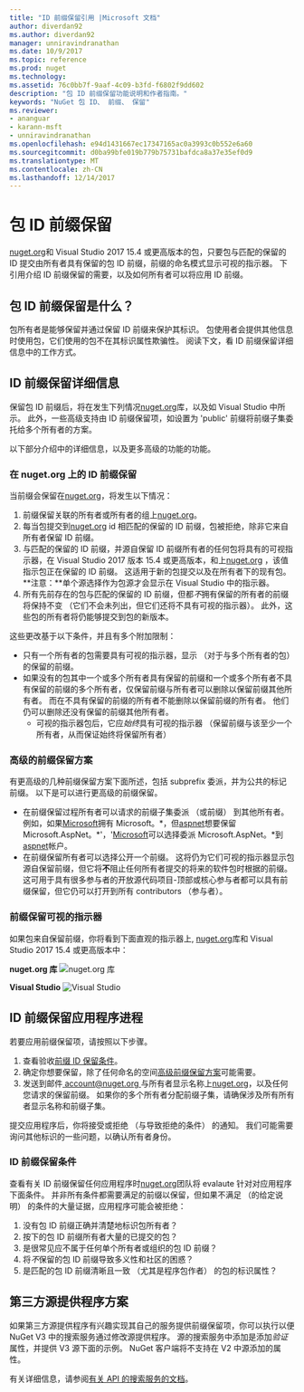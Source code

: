 ```yaml
---
title: "ID 前缀保留引用 |Microsoft 文档"
author: diverdan92
ms.author: diverdan92
manager: unniravindranathan
ms.date: 10/9/2017
ms.topic: reference
ms.prod: nuget
ms.technology: 
ms.assetid: 76c0bb7f-9aaf-4c09-b3fd-f6802f9dd602
description: "包 ID 前缀保留功能说明和作者指南。"
keywords: "NuGet 包 ID、 前缀、 保留"
ms.reviewer:
- ananguar
- karann-msft
- unniravindranathan
ms.openlocfilehash: e94d1431667ec17347165ac0a3993c0b552e6a60
ms.sourcegitcommit: d0ba99bfe019b779b75731bafdca8a37e35ef0d9
ms.translationtype: MT
ms.contentlocale: zh-CN
ms.lasthandoff: 12/14/2017
---
```

# <a name="package-id-prefix-reservation"></a>包 ID 前缀保留
[nuget.org](https://www.nuget.org/)和 Visual Studio 2017 15.4 或更高版本的包，只要包与匹配的保留的 ID 提交由所有者具有保留的包 ID 前缀，前缀的命名模式显示可视的指示器。 下引用介绍 ID 前缀保留的需要，以及如何所有者可以将应用 ID 前缀。

## <a name="what-is-package-id-prefix-reservation"></a>包 ID 前缀保留是什么？
包所有者是能够保留并通过保留 ID 前缀来保护其标识。 包使用者会提供其他信息时使用包，它们使用的包不在其标识属性欺骗性。 阅读下文，看 ID 前缀保留详细信息中的工作方式。

## <a name="id-prefix-reservation-details"></a>ID 前缀保留详细信息 
保留包 ID 前缀后，将在发生下列情况[nuget.org](https://www.nuget.org/)库，以及如 Visual Studio 中所示。 此外，一些高级支持由 ID 前缀保留项，如设置为 'public' 前缀将前缀子集委托给多个所有者的方案。

以下部分介绍中的详细信息，以及更多高级的功能的功能。

### <a name="id-prefix-reservation-on-nugetorg"></a>在 nuget.org 上的 ID 前缀保留
当前缀会保留在[nuget.org](https://www.nuget.org/)，将发生以下情况：
1. 前缀保留关联的所有者或所有者的组上[nuget.org](https://www.nuget.org/)。 
2. 每当包提交到[nuget.org](https://www.nuget.org/) id 相匹配的保留的 ID 前缀，包被拒绝，除非它来自所有者保留 ID 前缀。
3. 与匹配的保留的 ID 前缀，并源自保留 ID 前缀所有者的任何包将具有的可视指示器，在 Visual Studio 2017 版本 15.4 或更高版本，和上[nuget.org](https://www.nuget.org/) ，该值指示包正在保留的 ID 前缀。 这适用于新的包提交以及在所有者下的现有包。 **注意：**单个源选择作为包源才会显示在 Visual Studio 中的指示器。 
4. 所有先前存在的包与匹配的保留的 ID 前缀，但都*不*拥有保留的所有者的前缀将保持不变 （它们不会未列出，但它们还将不具有可视的指示器）。 此外，这些包的所有者将仍能够提交到包的新版本。

这些更改基于以下条件，并且有多个附加限制：
* 只有一个所有者的包需要具有可视的指示器，显示 （对于与多个所有者的包） 的保留的前缀。
* 如果没有的包其中一个或多个所有者具有保留的前缀和一个或多个所有者不具有保留的前缀的多个所有者，仅保留前缀与所有者可以删除以保留前缀其他所有者。 而在不具有保留的前缀的所有者不能删除以保留前缀的所有者。 他们仍可以删除还没有保留的前缀其他所有者。
  * 可视的指示器包后，它应*始终*具有可视的指示器 （保留前缀与该至少一个所有者，从而保证始终将保留所有者）

### <a name="advanced-prefix-reservation-scenarios"></a>高级的前缀保留方案
有更高级的几种前缀保留方案下面所述，包括 subprefix 委派，并为公共的标记前缀。 以下是可以进行更高级的前缀保留。 

* 在前缀保留过程所有者可以请求的前缀子集委派 （或前缀） 到其他所有者。 例如，如果[Microsoft](https://www.nuget.org/profiles/microsoft)拥有 Microsoft。\*，但[aspnet](https://www.nuget.org/profiles/aspnet)想要保留 Microsoft.AspNet。\*'，'[Microsoft](https://www.nuget.org/profiles/microsoft)可以选择委派 Microsoft.AspNet。\*到[aspnet](https://www.nuget.org/profiles/aspnet)帐户。
*  在前缀保留所有者可以选择公开一个前缀。 这将仍为它们可视的指示器显示包源自保留前缀，但它将**不**阻止任何所有者提交的将来的软件包时根据的前缀。 这可用于具有很多参与者的开放源代码项目-顶部或核心参与者都可以具有前缀保留，但它仍可以打开到所有 contributors （参与者）。 

### <a name="prefix-reservation-visual-indicator"></a>前缀保留可视的指示器
如果包来自保留前缀，你将看到下面直观的指示器上, [nuget.org](https://www.nuget.org/)库和 Visual Studio 2017 15.4 或更高版本中：

**nuget.org 库**
![nuget.org 库](media/nuget-gallery-reserved-prefix.png)

**Visual Studio**
![Visual Studio](media/visual-studio-reserved-prefix.png)

## <a name="id-prefix-reservation-application-process"></a>ID 前缀保留应用程序进程
若要应用前缀保留项，请按照以下步骤。 
1. 查看验收[前缀 ID 保留条件](#id-prefix-reservation-criteria)。
2. 确定你想要保留，除了任何命名的空间[高级前缀保留方案](#advanced-prefix-reservation-scenarios)可能需要。
3. 发送到邮件[ account@nuget.org ](mailto:account@nuget.org)与所有者显示名称上[nuget.org](https://www.nuget.org/)，以及任何您请求的保留前缀。 如果你的多个所有者分配前缀子集，请确保涉及所有所有者显示名称和前缀子集。

提交应用程序后，你将接受或拒绝 （与导致拒绝的条件） 的通知。 我们可能需要询问其他标识的一些问题，以确认所有者身份。 

### <a name="id-prefix-reservation-criteria"></a>ID 前缀保留条件
查看有关 ID 前缀保留任何应用程序时[nuget.org](https://www.nuget.org/)团队将 evalaute 针对对应用程序下面条件。 并非所有条件都需要满足的前缀以保留，但如果不满足 （的给定说明） 的条件的大量证据，应用程序可能会被拒绝：
1. 没有包 ID 前缀正确并清楚地标识包所有者？
2. 按下的包 ID 前缀所有者大量的已提交的包？
3. 是很常见应不属于任何单个所有者或组织的包 ID 前缀？
4. 将*不*保留的包 ID 前缀导致多义性和社区的困惑？
5. 是匹配的包 ID 前缀清晰且一致 （尤其是程序包作者） 的包的标识属性？

## <a name="3rd-party-feed-provider-scenarios"></a>第三方源提供程序方案
如果第三方源提供程序有兴趣实现其自己的服务提供前缀保留项，你可以执行以便 NuGet V3 中的搜索服务通过修改源提供程序。 源的搜索服务中添加是添加*验证*属性，并提供 V3 源下面的示例。 NuGet 客户端将不支持在 V2 中源添加的属性。

有关详细信息，请参阅[有关 API 的搜索服务的文档](../api/search-query-service-resource.md)。
